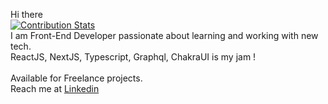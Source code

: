 Hi there
<br/>
[![Contribution Stats](https://github-contribution-stats.vercel.app/api/?username=Cicada95)](https://github.com/Cicada95/github-contribution-stats/)
<br/>
I am Front-End Developer passionate about learning and working with new tech. 
<br/>
ReactJS, NextJS, Typescript, Graphql, ChakraUI is my jam !
<br/>
<br/>
Available for Freelance projects.
<br/>
Reach me at
[Linkedin](https://www.linkedin.com/in/rokassimkus/)
